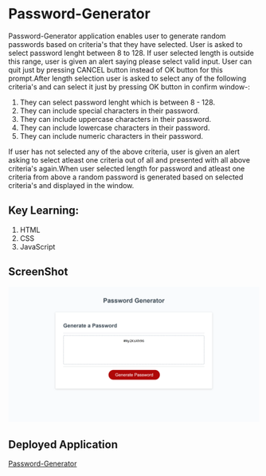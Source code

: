 # Password-Generator

Password-Generator application enables user to generate random passwords based on criteria's that they have selected. User is asked to select password lenght between 8 to 128. If user selected length is outside this range, user is given an alert saying please select valid input. User can quit just by pressing CANCEL button instead of OK button for this prompt.After length selection user is asked to select any of the following criteria's and can select it just by pressing OK button in confirm window-:

1. They can select password lenght which is between 8 - 128.
2. They can include special characters in their password.
3. They can include uppercase characters in their password.
4. They can include lowercase characters in their password.
5. They can include numeric characters in their password.

If user has not selected any of the above criteria, user is given an alert asking to select atleast one criteria out of all and presented with all above criteria's again.When user selected length for password and atleast one criteria from above a random password is generated based on selected criteria's and displayed in the window.

## Key Learning:

1. HTML
2. CSS
3. JavaScript

## ScreenShot

![Password-Generator](./assets/images/Password-generator.png)

## Deployed Application

[Password-Generator](https://gunjanb.github.io//)
